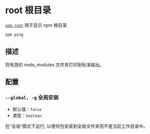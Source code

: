 # root 根目录

[`npm root`](https://docs.npmjs.com/cli/v10/commands/npm-root) 用于显示 npm 根目录

```bash
npm ping
```

## 描述

将有效的 node_modules 文件夹打印到标准输出。

## 配置

### `--global, -g` 全局安装

- 默认值：`false`
- 类型：`boolean`

在“全局”模式下运行, 以便将包安装到全局文件夹而不是当前工作目录中。
